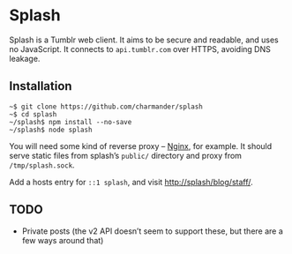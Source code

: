 Splash
======

Splash is a Tumblr web client. It aims to be secure and readable, and uses
no JavaScript. It connects to `api.tumblr.com` over HTTPS, avoiding DNS leakage.


Installation
------------

```shellsession
~$ git clone https://github.com/charmander/splash
~$ cd splash
~/splash$ npm install --no-save
~/splash$ node splash
```

You will need some kind of reverse proxy – [Nginx][], for example.
It should serve static files from splash’s `public/` directory and proxy from
`/tmp/splash.sock`.

Add a hosts entry for `::1 splash`, and visit
<http://splash/blog/staff/>.


TODO
----

 - Private posts (the v2 API doesn’t seem to support these, but there are a few
   ways around that)


  [Nginx]: https://nginx.org/
